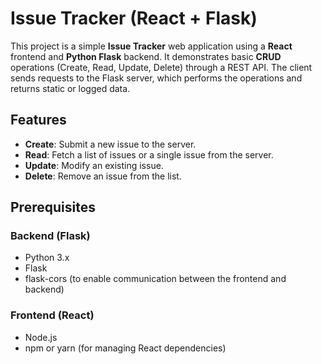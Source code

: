 # Issue Tracker (React + Flask)

This project is a simple **Issue Tracker** web application using a **React** frontend and **Python Flask** backend. It demonstrates basic **CRUD** operations (Create, Read, Update, Delete) through a REST API. The client sends requests to the Flask server, which performs the operations and returns static or logged data.

## Features
- **Create**: Submit a new issue to the server.
- **Read**: Fetch a list of issues or a single issue from the server.
- **Update**: Modify an existing issue.
- **Delete**: Remove an issue from the list.

## Prerequisites

### Backend (Flask)
- Python 3.x
- Flask
- flask-cors (to enable communication between the frontend and backend)

### Frontend (React)
- Node.js
- npm or yarn (for managing React dependencies)

